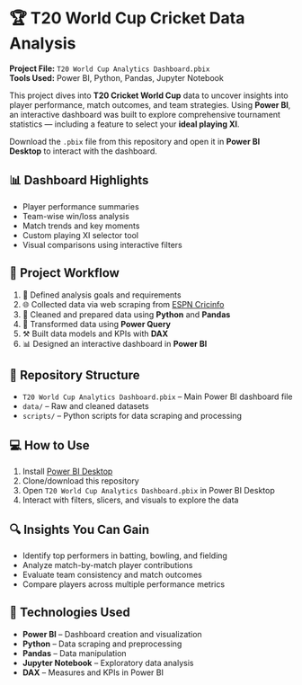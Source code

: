 # 🏆 T20 World Cup Cricket Data Analysis

**Project File:** `T20 World Cup Analytics Dashboard.pbix`  
**Tools Used:** Power BI, Python, Pandas, Jupyter Notebook

This project dives into **T20 Cricket World Cup** data to uncover insights into player performance, match outcomes, and team strategies. Using **Power BI**, an interactive dashboard was built to explore comprehensive tournament statistics — including a feature to select your **ideal playing XI**.

Download the `.pbix` file from this repository and open it in **Power BI Desktop** to interact with the dashboard.


## 📊 Dashboard Highlights

- Player performance summaries
- Team-wise win/loss analysis
- Match trends and key moments
- Custom playing XI selector tool
- Visual comparisons using interactive filters


## 🔁 Project Workflow

1. 📝 Defined analysis goals and requirements
2. 🌐 Collected data via web scraping from [ESPN Cricinfo](https://www.espncricinfo.com/)
3. 🧹 Cleaned and prepared data using **Python** and **Pandas**
4. 🧰 Transformed data using **Power Query**
5. ⚒️ Built data models and KPIs with **DAX**
6. 📊 Designed an interactive dashboard in **Power BI**


## 📁 Repository Structure

- `T20 World Cup Analytics Dashboard.pbix` – Main Power BI dashboard file
- `data/` – Raw and cleaned datasets
- `scripts/` – Python scripts for data scraping and processing



## 💻 How to Use

1. Install [Power BI Desktop](https://powerbi.microsoft.com/desktop/)
2. Clone/download this repository
3. Open `T20 World Cup Analytics Dashboard.pbix` in Power BI Desktop
4. Interact with filters, slicers, and visuals to explore the data



## 🔍 Insights You Can Gain

- Identify top performers in batting, bowling, and fielding
- Analyze match-by-match player contributions
- Evaluate team consistency and match outcomes
- Compare players across multiple performance metrics



## 🧠 Technologies Used

- **Power BI** – Dashboard creation and visualization
- **Python** – Data scraping and preprocessing
- **Pandas** – Data manipulation
- **Jupyter Notebook** – Exploratory data analysis
- **DAX** – Measures and KPIs in Power BI